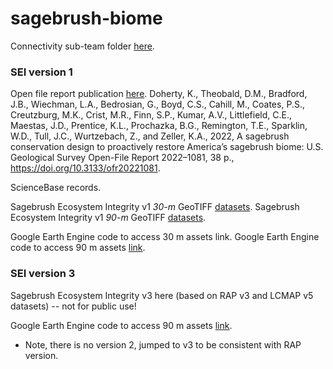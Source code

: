# sagebrush-biome

Connectivity sub-team folder [here]([url](https://drive.google.com/drive/folders/1l8NaRSp1cc8pyF0tBLTcW-b5nZwj1v7e)).

### SEI version 1
Open file report publication [here](https://pubs.er.usgs.gov/publication/ofr20221081).
Doherty, K., Theobald, D.M., Bradford, J.B., Wiechman, L.A., Bedrosian, G., Boyd, C.S., Cahill, M., Coates, P.S., Creutzburg, M.K., Crist, M.R., Finn, S.P., Kumar, A.V., Littlefield, C.E., Maestas, J.D., Prentice, K.L., Prochazka, B.G., Remington, T.E., Sparklin, W.D., Tull, J.C., Wurtzebach, Z., and Zeller, K.A., 2022, A sagebrush conservation design to proactively restore America’s sagebrush biome: U.S. Geological Survey Open-File Report 2022–1081, 38 p., https://doi.org/10.3133/ofr20221081.

ScienceBase records.

Sagebrush Ecosystem Integrity v1 *30-m* GeoTIFF [datasets](https://drive.google.com/drive/folders/1CdiUZkU2-4Kj8P7e2Mly3QDGC1Iqmwm0).
Sagebrush Ecosystem Integrity v1 *90-m* GeoTIFF [datasets](https://drive.google.com/drive/folders/1S6-lFHdSKWUcIj39uTuvOzjlvkrmoXKS).

Google Earth Engine code to access 30 m assets link.
Google Earth Engine code to access 90 m assets [link]([url](https://code.earthengine.google.com/d0d1a32b087395959c5f750bc59cf591)).

 
### SEI version 3 

Sagebrush Ecosystem Integrity v3 here (based on RAP v3 and LCMAP v5 datasets) -- not for public use!

Google Earth Engine code to access 90 m assets [link]([https://code.earthengine.google.com/d0d1a32b087395959c5f750bc59cf591).


- Note, there is no version 2, jumped to v3 to be consistent with RAP version.
